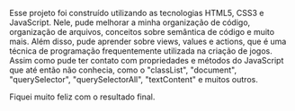 Esse projeto foi construído utilizando as tecnologias HTML5, CSS3 e JavaScript. Nele, pude melhorar a minha organização de código, organização de arquivos, conceitos sobre semântica de código e muito mais. Além disso, pude aprender sobre views, values e actions, que é uma técnica de programação frequentemente utilizada na criação de jogos. Assim como pude ter contato com propriedades e métodos do JavaScript que até então não conhecia, como o "classList", "document", "querySelector", "querySelectorAll", "textContent" e muitos outros.

Fiquei muito feliz com o resultado final.
